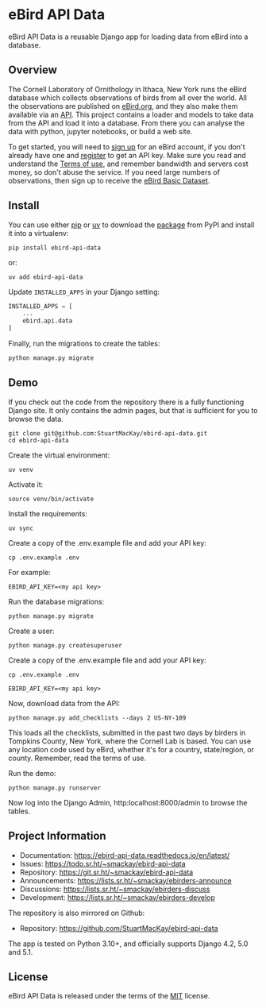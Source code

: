# eBird API Data

eBird API Data is a reusable Django app for loading data from eBird into a database.

## Overview

The Cornell Laboratory of Ornithology in Ithaca, New York runs the eBird database
which collects observations of birds from all over the world. All the observations
are published on [eBird.org](https://ebird.org), and they also make them available
via an [API](https://documenter.getpostman.com/view/664302/S1ENwy59). This project
contains a loader and models to take data from the API and load it into a database.
From there you can analyse the data with python, jupyter notebooks, or build a web
site.

To get started, you will need to
[sign up](https://secure.birds.cornell.edu/identity/account/create)
for an eBird account, if you don't already have one and
[register](https://ebird.org/data/download)
to get an API key. Make sure you read and understand the
[Terms of use](https://www.birds.cornell.edu/home/ebird-api-terms-of-use/),
and remember bandwidth and servers cost money, so don't abuse the service. If you
need large numbers of observations, then sign up to receive the
[eBird Basic Dataset](https://science.ebird.org/en/use-ebird-data/download-ebird-data-products).

## Install

You can use either [pip](https://pip.pypa.io/en/stable/) or [uv](https://docs.astral.sh/uv/)
to download the [package](https://pypi.org/project/ebird-api-data/) from PyPI and
install it into a virtualenv:

```shell
pip install ebird-api-data
```

or:

```shell
uv add ebird-api-data
```

Update `INSTALLED_APPS` in your Django setting:

```python
INSTALLED_APPS = [
    ...
    ebird.api.data
]
```

Finally, run the migrations to create the tables:

```python
python manage.py migrate
```

## Demo

If you check out the code from the repository there is a fully functioning
Django site. It only contains the admin pages, but that is sufficient for
you to browse the data.

```shell
git clone git@github.com:StuartMacKay/ebird-api-data.git
cd ebird-api-data
```

Create the virtual environment:
```shell
uv venv
```

Activate it:
```shell
source venv/bin/activate
```

Install the requirements:
```shell
uv sync
```

Create a copy of the .env.example file and add your API key:
```shell
cp .env.example .env
```

For example:
```shell
EBIRD_API_KEY=<my api key>
```

Run the database migrations:
```shell
python manage.py migrate
```

Create a user:
```shell
python manage.py createsuperuser
```

Create a copy of the .env.example file and add your API key:
```shell
cp .env.example .env
```

```shell
EBIRD_API_KEY=<my api key>
```

Now, download data from the API:

```shell
python manage.py add_checklists --days 2 US-NY-109
```

This loads all the checklists, submitted in the past two days by birders in
Tompkins County, New York, where the Cornell Lab is based. You can use any
location code used by eBird, whether it's for a country, state/region, or
county. Remember, read the terms of use.

Run the demo:

```shell
python manage.py runserver
```

Now log into the Django Admin, http:localhost:8000/admin to browse the tables.

## Project Information

* Documentation: https://ebird-api-data.readthedocs.io/en/latest/
* Issues: https://todo.sr.ht/~smackay/ebird-api-data
* Repository: https://git.sr.ht/~smackay/ebird-api-data
* Announcements: https://lists.sr.ht/~smackay/ebirders-announce
* Discussions: https://lists.sr.ht/~smackay/ebirders-discuss
* Development: https://lists.sr.ht/~smackay/ebirders-develop

The repository is also mirrored on Github:

* Repository: https://github.com/StuartMacKay/ebird-api-data

The app is tested on Python 3.10+, and officially supports Django 4.2, 5.0 and 5.1.

## License

eBird API Data is released under the terms of the [MIT](https://opensource.org/licenses/MIT) license.
